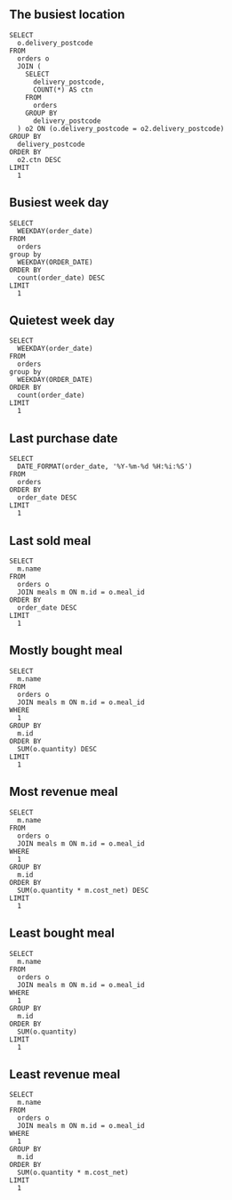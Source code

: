 ## The busiest location

```
SELECT
  o.delivery_postcode
FROM
  orders o
  JOIN (
    SELECT
      delivery_postcode,
      COUNT(*) AS ctn
    FROM
      orders
    GROUP BY
      delivery_postcode
  ) o2 ON (o.delivery_postcode = o2.delivery_postcode)
GROUP BY
  delivery_postcode
ORDER BY
  o2.ctn DESC
LIMIT
  1
```

## Busiest week day

```
SELECT
  WEEKDAY(order_date)
FROM
  orders
group by
  WEEKDAY(ORDER_DATE)
ORDER BY
  count(order_date) DESC
LIMIT
  1
```

## Quietest week day

```
SELECT
  WEEKDAY(order_date)
FROM
  orders
group by
  WEEKDAY(ORDER_DATE)
ORDER BY
  count(order_date)
LIMIT
  1
```

## Last purchase date

```
SELECT
  DATE_FORMAT(order_date, '%Y-%m-%d %H:%i:%S')
FROM
  orders
ORDER BY
  order_date DESC
LIMIT
  1
```

## Last sold meal

```
SELECT
  m.name
FROM
  orders o
  JOIN meals m ON m.id = o.meal_id
ORDER BY
  order_date DESC
LIMIT
  1
```

## Mostly bought meal

```
SELECT
  m.name
FROM
  orders o
  JOIN meals m ON m.id = o.meal_id
WHERE
  1
GROUP BY
  m.id
ORDER BY
  SUM(o.quantity) DESC
LIMIT
  1
```

## Most revenue meal

```
SELECT
  m.name
FROM
  orders o
  JOIN meals m ON m.id = o.meal_id
WHERE
  1
GROUP BY
  m.id
ORDER BY
  SUM(o.quantity * m.cost_net) DESC
LIMIT
  1
```

## Least bought meal

```
SELECT
  m.name
FROM
  orders o
  JOIN meals m ON m.id = o.meal_id
WHERE
  1
GROUP BY
  m.id
ORDER BY
  SUM(o.quantity)
LIMIT
  1
```

## Least revenue meal

```
SELECT
  m.name
FROM
  orders o
  JOIN meals m ON m.id = o.meal_id
WHERE
  1
GROUP BY
  m.id
ORDER BY
  SUM(o.quantity * m.cost_net)
LIMIT
  1
```
